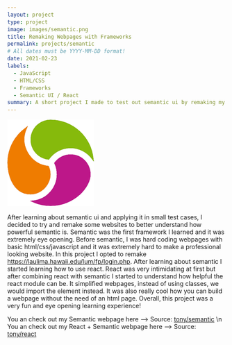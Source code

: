 ```yaml
---
layout: project
type: project
image: images/semantic.png
title: Remaking Webpages with Frameworks
permalink: projects/semantic
# All dates must be YYYY-MM-DD format!
date: 2021-02-23
labels:
  - JavaScript
  - HTML/CSS
  - Frameworks
  - Semantic UI / React
summary: A short project I made to test out semantic ui by remaking my schools webpage.
---
```


<img class="ui medium right floated rounded image" src="../images/semantic.png">

After learning about semantic ui and applying it in small test cases, I decided to try and remake some websites to better understand how powerful semantic is. Semantic was the first framework I learned and it was extremely eye opening. 
Before semantic, I was hard coding webpages with basic html/css/javascript and it was extremely hard to make a professional looking website. In this project I opted to remake
https://laulima.hawaii.edu/lum/fp/login.php.
After learning about semantic I started learning how to use react. React was very intimidating at first but after combining react with semantic I started to understand how helpful 
the react module can be. It simplified webpages, instead of using classes, we would import the element instead. It was also really cool how you can build a webpage without the 
need of an html page.
Overall, this project was a very fun and eye opening learning experience!
 
You an check out my Semantic webpage here -->
Source: <a href="https://github.com/tonylong1314520/laulima"><i class="large github icon"></i>tony/semantic</a> \n
You an check out my React + Semantic webpage here -->
Source: <a href="https://github.com/tonylong1314520/laulima-react"><i class="large github icon"></i>tony/react</a>
